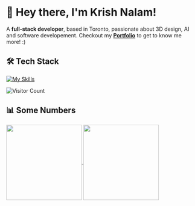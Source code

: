 # 👋 Hey there, I'm Krish Nalam!
A **full-stack developer**, based in Toronto, passionate about 3D design, AI and software developement.
Checkout my **[Portfolio](https://krishnalam.com)** to get to know me more! :)

## 🛠️ Tech Stack
[![My Skills](https://skillicons.dev/icons?i=linux,html,css,js,ts,react,nodejs,nextjs,mongodb,sqlite,python,java)](https://skillicons.dev)

![Visitor Count](https://profile-counter.glitch.me/KrishNalam/count.svg)

<!--START_SECTION:waka-->

<!--END_SECTION:waka-->

## 📊 Some Numbers
<a href="https://github.com/KrishNalam/github-readme-stats">
  <img height=200 align="center" src="https://github-readme-stats.vercel.app/api?username=KrishNalam&show_icons=true&bg_color=00000000&include_all_commits=true&hide=issues,contribs&hide_border=true"/>
</a>
<a href="https://github.com/KrishNalam/convoychat">
  <img height=200 align="center" src="https://github-readme-stats.vercel.app/api/top-langs/?username=KrishNalam&layout=donut&theme=dark&bg_color=00000000&size_weight=0.5&count_weight=0.5" />
</a>
